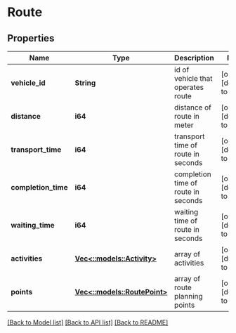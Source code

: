 # Route

## Properties
Name | Type | Description | Notes
------------ | ------------- | ------------- | -------------
**vehicle_id** | **String** | id of vehicle that operates route | [optional] [default to null]
**distance** | **i64** | distance of route in meter | [optional] [default to null]
**transport_time** | **i64** | transport time of route in seconds | [optional] [default to null]
**completion_time** | **i64** | completion time of route in seconds | [optional] [default to null]
**waiting_time** | **i64** | waiting time of route in seconds | [optional] [default to null]
**activities** | [**Vec<::models::Activity>**](Activity.md) | array of activities | [optional] [default to null]
**points** | [**Vec<::models::RoutePoint>**](RoutePoint.md) | array of route planning points | [optional] [default to null]

[[Back to Model list]](../README.md#documentation-for-models) [[Back to API list]](../README.md#documentation-for-api-endpoints) [[Back to README]](../README.md)


